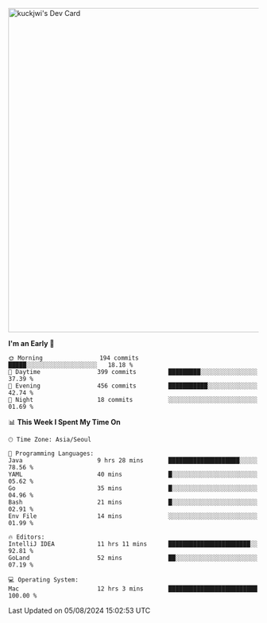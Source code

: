 <a href="https://app.daily.dev/kuckhwancho"><img src="https://api.daily.dev/devcards/v2/efef39c8028947428b3c0b486b9cd9b6.png?r=iz2&type=wide" width="652" alt="kuckjwi's Dev Card"/></a>

<!--START_SECTION:waka-->
**I'm an Early 🐤** 

```text
🌞 Morning                194 commits         █████░░░░░░░░░░░░░░░░░░░░   18.18 % 
🌆 Daytime                399 commits         █████████░░░░░░░░░░░░░░░░   37.39 % 
🌃 Evening                456 commits         ███████████░░░░░░░░░░░░░░   42.74 % 
🌙 Night                  18 commits          ░░░░░░░░░░░░░░░░░░░░░░░░░   01.69 % 
```


📊 **This Week I Spent My Time On** 

```text
🕑︎ Time Zone: Asia/Seoul

💬 Programming Languages: 
Java                     9 hrs 28 mins       ████████████████████░░░░░   78.56 % 
YAML                     40 mins             █░░░░░░░░░░░░░░░░░░░░░░░░   05.62 % 
Go                       35 mins             █░░░░░░░░░░░░░░░░░░░░░░░░   04.96 % 
Bash                     21 mins             █░░░░░░░░░░░░░░░░░░░░░░░░   02.91 % 
Env File                 14 mins             ░░░░░░░░░░░░░░░░░░░░░░░░░   01.99 % 

🔥 Editors: 
IntelliJ IDEA            11 hrs 11 mins      ███████████████████████░░   92.81 % 
GoLand                   52 mins             ██░░░░░░░░░░░░░░░░░░░░░░░   07.19 % 

💻 Operating System: 
Mac                      12 hrs 3 mins       █████████████████████████   100.00 % 
```


 Last Updated on 05/08/2024 15:02:53 UTC
<!--END_SECTION:waka-->
